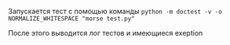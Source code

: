 Запускается тест с помощью команды ```python -m doctest -v -o NORMALIZE_WHITESPACE "morse test.py"```

После этого выводится лог тестов и имеющиеся exeption
